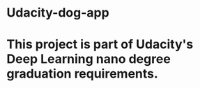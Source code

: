 # Udacity-dog-app
# This project is part of Udacity's Deep Learning nano degree graduation requirements.